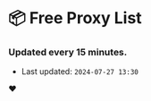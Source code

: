 # :package: Free Proxy List
### Updated every 15 minutes.

- Last updated: `2024-07-27 13:30`

:heart:
